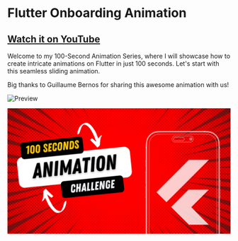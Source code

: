 # Flutter Onboarding Animation

## [Watch it on YouTube](https://youtu.be/1MyW5olYhiA)

Welcome to my 100-Second Animation Series, where I will showcase how to create intricate animations on Flutter in just 100 seconds. Let's start with this seamless sliding animation.

Big thanks to Guillaume Bernos for sharing this awesome animation with us!

![Preview](/gif.gif)

![App UI](/ui.png)
